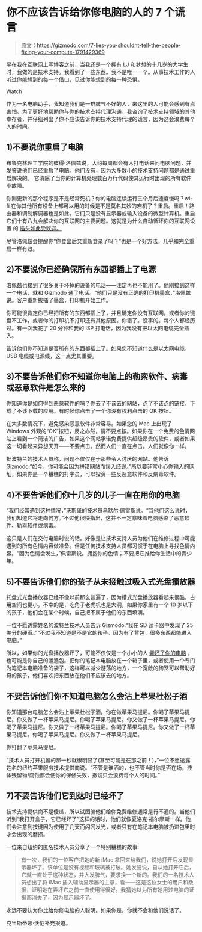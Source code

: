 # 你不应该告诉给你修电脑的人的 7 个谎言

> 原文：<https://gizmodo.com/7-lies-you-shouldnt-tell-the-people-fixing-your-compute-1791429369>

早在我在互联网上写博客之前，当我还是一个拥有 LJ 和梦想的十几岁的大学生时，我做的是技术支持。我看到了一些东西。我不是唯一一个。从事技术工作的人听过你能想到的每一个借口，见过你能想到的每一种恐惧。

Watch

作为一名电脑助手，我知道我们是一群脾气不好的人，来这里的人可能会感到有点害怕。为了更好地帮助你与你的技术支持代理沟通，我咨询了技术支持领域的其他幸存者，并仔细列出了你不应该告诉你的技术支持代理的谎言，因为这会浪费每个人的时间。

## 1)不要说你重启了电脑

布鲁克林理工学院的彼得·洛佩兹说，大约每周都会有人打电话来问电脑问题，并发誓说他们已经重启了电脑。他们没有，因为大多数小的技术支持问题都是通过重启解决的。 它清除了当你的计算机处理数百万行代码使其运行时出现的所有软件小故障。

你刚更新的那个程序是不是经常死机？你的电脑连续运行三个月后速度慢吗？wi-fi 在你其他所有设备上都可以用的时候是不是莫名其妙的宕机了？重启。重启！路由器和调制解调器也是如此。它们只是没有显示器或输入设备的微型计算机。重启它们十有八九会解决你的互联网的主要问题。这就是为什么自动循环你的互联网设置 的 [插头如此受欢迎。](http://gizmodo.com/when-your-internet-goes-out-this-smart-plug-resets-you-1774424411)

尽管洛佩兹会提醒你“你登出后又重新登录了吗？”也是一个好方法，几乎和完全重启一样有效。

## 2)不要说你已经确保所有东西都插上了电源

洛佩兹也接到了很多关于坏掉的设备的电话——注定再也不能用了。他刚接到这样一个电话，就和 Gizmodo 通了电话。“他们只是没有正确的打印机墨盒，”洛佩兹说。客户重新拔插了墨盒，打印机开始工作。

你可能很肯定你已经把所有的东西都插上了，并且确定你没有互联网，或者你的键盘不工作，或者你的打印机不打印还有其他原因。你错了。没事的。每个人都经历过。有一次我花了 20 分钟和我的 ISP 打电话，因为我没有把以太网电缆完全插入。

告诉他们你不知道是否所有的东西都插上了。如果您不知道什么是以太网电缆、USB 电缆或电源线，这一点尤其重要。

## 3)不要告诉他们你不知道你电脑上的勒索软件、病毒或恶意软件是怎么来的

你知道你是如何得到恶意软件的吗？你去了不该去的网站，点了不该点的链接，下载了不该下载的应用。有时候你点击了一个你没有权利点击的 OK 按钮。

在大多数情况下，避免感染恶意软件非常容易。如果您的 Mac 上出现了 Windows 外观的“OK”按钮，反之亦然，请不要点按。如果你在一个免费的色情网站上看到一个简洁的广告，如果这个网站承诺免费提供超级昂贵的软件，或者如果这一切看起来异想天开——不要点击。然而人们一直在点击。人们就像你一样。

据波特兰的技术人员称，问题不仅仅在于那些令人讨厌的网站。他告诉 Gizmodo:“如今，你可能会因为拼错网站而误入歧途。”所以要非常小心你输入的网址，如果你是一个糟糕的打字员，可以投资一些反恶意软件和反病毒软件。

## 4)不要告诉他们你十几岁的儿子一直在用你的电脑

“我们经常遇到这种情况，”沃斯堡的技术员乌默尔·佩雷斯说。“当他们这么说时，我们知道它将走向何方。”不过他很快指出，这并不一定意味着电脑感染了恶意软件、勒索软件或病毒。

这只是人们在交付电脑时说的话。好像是让技术支持人员为他们在维修过程中可能遇到的所有色情内容做准备。但是任何技术支持人员都习惯于在电脑上寻找色情内容。“因为色情会发生，”佩雷斯说。拥抱你的色情；不要把它推给你生活中的青少年。

## 5)不要告诉他们你的孩子从未接触过吸入式光盘播放器

托盘式光盘播放器已经不像以前那么普遍了，因为槽式光盘播放器看起来很酷，占用空间也更小。不幸的是，吃角子老虎机也是大洞，如果你家里有一个 10 岁以下的孩子，他们会在某个时候，自己把不属于他们的东西填满。

一位不愿透露姓名的波特兰技术人员告诉 Gizmodo:“我在 SD 读卡器中发现了 25 美分的硬币。”“不过我不知道是不是它的孩子。因为有了背包，很多东西都能进入电脑。”

所以，如果你的光盘播放器坏了，可能不仅仅是一个小小的人 [弄坏了你的电脑](http://kotaku.com/dont-have-kids-1791493372#_ga=1.139253300.62593606.1484261959) ，也可能是你自己的邋遢包。把你的笔记本电脑放在一个箱子里，或者使用一个专门为笔记本电脑准备的袋子，这样可以减少游荡的地方，一个宽敞的狗笼可以帮助好奇的孩子，他们喜欢把东西放在他们不应该去的地方。

## 不要告诉他们你不知道电脑怎么会沾上苹果杜松子酒

你知道那台电脑怎么会沾上苹果杜松子酒。你在做苹果马提尼。你喝了苹果马提尼。你又做了一杯苹果马提尼。你喝了苹果马提尼。你又做了一杯苹果马提尼。你喝了苹果马提尼。你又做了一杯苹果马提尼。你喝了苹果马提尼。你又做了一杯苹果马提尼。你喝了苹果马提尼。你又做了一杯苹果马提尼。

你打翻了苹果马提尼。

“技术人员打开机器的那一秒就很明显了(甚至可能是在那之前！)，”一位不愿透露姓名的纽约苹果服务技术提供商说。“不管是谁洒的，也不管当时你是否在场，液体残留物/腐蚀都会使你的保修失效，撒谎只会浪费每个人的时间。”

## 7)不要告诉他们它到达时已经坏了

技术支持提供商不是傻瓜，所以试图骗他们给你免费维修通常是行不通的。当他们听到“我打开盒子，它已经坏了”这样的话时，他们就像夏洛克·福尔摩斯一样。他们会注意到按键因为使用了几天而闪闪发光，或者只有在笔记本电脑被扔进包里时才会出现的磨损。

一位来自纽约的匿名技术人员分享了一个特别糟糕的故事:

> 有一次，我们的一位客户把她的新 iMac 拿回来给我们，说她打开后发现显示器坏了。该单位是没有视频和玻璃被打破。她发誓说，自从她打开它后，它就一直处于这种状态，并大发脾气，要求换一个新的。我们的一名技术人员想出了将 iMac 插入辅助显示器的主意，看——这是这位女士的用户和数据，证明她在弄坏它之前一直使用得很好。我猜她以为所有她用过电脑的证据都消失了，因为显示器坏了。

永远不要认为你比给你修电脑的人聪明。如果你是，你就不会和他们说话了。

克里斯蒂娜·沃伦补充报道。